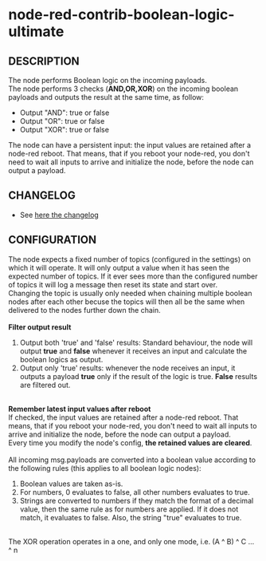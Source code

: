 # node-red-contrib-boolean-logic-ultimate

## DESCRIPTION
The node performs Boolean logic on the incoming payloads.<br/>
The node performs 3 checks (<b>AND,OR,XOR</b>) on the incoming boolean payloads and outputs the result at the same time, as follow:<br/>
- Output "AND": true or false<br/>
- Output "OR": true or false<br/>
- Output "XOR": true or false<br/>

The node can have a persistent input: the input values are retained after a node-red reboot. That means, that if you reboot your node-red, you don't need to wait all inputs to arrive and initialize the node, before the node can output a payload.

## CHANGELOG
* See <a href="https://github.com/Supergiovane/node-red-contrib-boolean-logic-ultimate/blob/master/CHANGELOG.md">here the changelog</a>

## CONFIGURATION
<p>
The node expects a fixed number of topics (configured in the settings) on which it will operate. It will only output a value 
when it has seen the expected number of topics. If it ever sees more than the configured number of topics it will log a message then reset its state and start over.<br/>
Changing the topic is usually only needed when chaining multiple boolean nodes after each other becuse the topics will then all be the same when delivered to the nodes further down the chain.<br/>
<br/>
<b>Filter output result</b><br />
<ol>	
    <li>Output both 'true' and 'false' results: Standard behaviour, the node will output <b>true</b> and <b>false</b> whenever it receives an input and calculate the boolean logics as output.</li>
    <li>Output only 'true' results: whenever the node receives an input, it outputs a payload <b>true</b> only if the result of the logic is true. <b>False</b> results are filtered out.</li>
</ol>
<br/>
<b>Remember latest input values after reboot</b><br />
If checked, the input values are retained after a node-red reboot. That means, that if you reboot your node-red, you don't need to wait all inputs to arrive and initialize the node, before the node can output a payload.<br/>
Every time you modify the node's config, <b>the retained values are cleared</b>.<br/>
<br/>
All incoming msg.payloads are converted into a boolean value according to the following rules (this applies to all boolean logic nodes):
<ol>	
    <li>Boolean values are taken as-is.</li>
    <li>For numbers, 0 evaluates to false, all other numbers evaluates to true.</li>
    <li>Strings are converted to numbers if they match the format of a decimal value, then the same rule as for numbers are applied. If it does not match, it evaluates to false. Also, the string "true" evaluates to true.</li>
</ol>
<br>
The XOR operation operates in a one, and only one mode, i.e. (A ^ B) ^ C ... ^ n
</p>